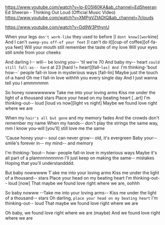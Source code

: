 https://www.youtube.com/watch?v=lp-EO5I60KA&ab_channel=EdSheeran
Ed Sheeran - Thinking Out Loud (Official Music Video)
https://www.youtube.com/watch?v=XMPgVZtADtQ&ab_channel=7clouds

https://www.youtube.com/watch?v=Dd9W3PthynU

When your legs `don't work-like` they used to before    [I `dont know][wor`kine]
And I can't `sweep-you off-of your feet`                [I can't do it][cup-of coffee][of-fa-yoa feet]
Will your mouth still remember the taste of my love
Will your eyes still smile from your cheeks

And darling I-- will-- be loving you-- 'til we're 70
And baby my-- heart `could still fall-as-- hard` at 23       [hard != heart][fall-`las]
And `I'm thinking-'bout how--` people fall-in love in mysterious ways     [fall-lin]
Maybe just the touch of-a hand
Oh me I fall-in love withhh you every single day
And I just wanna tell you I ammmmmm

So honey nowwwwwww
Take me into your loving arms
Kiss me under the light of a thousand stars
Place your head on my beating heart         [..art]
I'm thinking-out-- loud                       [loud vs now][light vs night]
Maybe we found love right where we are

When my `hair's all but gone` and my memory fades
And the crowds don't remember my name
When my hands--  don't play the strings the same way, mm
I know you-will [you'll] still love me the same

'Cause honey your-- soul can never grow--  old, it's evergreen
Baby your-- smile's forever in-- my mind-- and memory

I'm thinking-'bout-- how- people fall-in love in mysterious ways
Maybe it's all part of a plannnnnnnnnnn
I'll just keep on making the same-- mistakes
Hoping that you'll understandddd.

But baby nowwwww
T`ake me into your loving arms
Kiss me under the light of a thousand-- stars
Place your head on my beating heart
I'm thinking-out-- loud              [now]
That maybe we found love right where we are, oohhh

So baby nowww
--Take me into your loving arms--
Kiss me under the light of a thousand-- stars
Oh darling, `place your head on my beating heart`
I'm thinking-out-- loud
That maybe we found love right where we are

Oh baby, we found love right where we are (maybe)
And we found love right where we are
